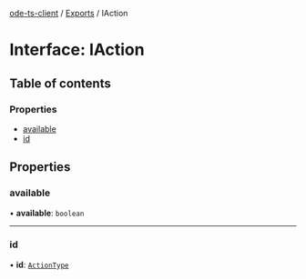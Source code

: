 [ode-ts-client](../README.md) / [Exports](../modules.md) / IAction

# Interface: IAction

## Table of contents

### Properties

- [available](IAction.md#available)
- [id](IAction.md#id)

## Properties

### available

• **available**: `boolean`

___

### id

• **id**: [`ActionType`](../modules.md#actiontype)
